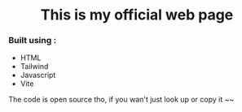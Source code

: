 <h1 style="text-align: center;">This is my official web page</h1>
<h3>Built using :</h3>
<ul>
    <li>HTML</li> 
    <li>Tailwind</li>
    <li>Javascript</li>
    <li>Vite</li>
</ul>

<p>The code is open source tho, if you wan't just look up or copy it ~~</p>